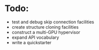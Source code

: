 # Todo:

- test and debug skip connection facilities
- create structure cloning facilities
- construct a multi-GPU hypervisor
- expand API vocabulary
- write a quickstarter

